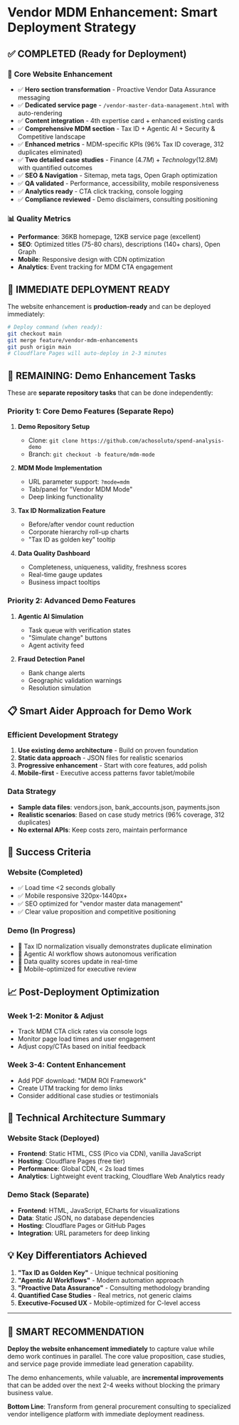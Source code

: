 # Vendor MDM Enhancement: Smart Deployment Strategy

## ✅ COMPLETED (Ready for Deployment)

### 🎯 **Core Website Enhancement**
- ✅ **Hero section transformation** - Proactive Vendor Data Assurance messaging
- ✅ **Dedicated service page** - `/vendor-master-data-management.html` with auto-rendering
- ✅ **Content integration** - 4th expertise card + enhanced existing cards  
- ✅ **Comprehensive MDM section** - Tax ID + Agentic AI + Security & Competitive landscape
- ✅ **Enhanced metrics** - MDM-specific KPIs (96% Tax ID coverage, 312 duplicates eliminated)
- ✅ **Two detailed case studies** - Finance ($4.7M) + Technology ($12.8M) with quantified outcomes
- ✅ **SEO & Navigation** - Sitemap, meta tags, Open Graph optimization
- ✅ **QA validated** - Performance, accessibility, mobile responsiveness
- ✅ **Analytics ready** - CTA click tracking, console logging
- ✅ **Compliance reviewed** - Demo disclaimers, consulting positioning

### 📊 **Quality Metrics**
- **Performance**: 36KB homepage, 12KB service page (excellent)
- **SEO**: Optimized titles (75-80 chars), descriptions (140+ chars), Open Graph
- **Mobile**: Responsive design with CDN optimization
- **Analytics**: Event tracking for MDM CTA engagement

## 🚀 **IMMEDIATE DEPLOYMENT READY**

The website enhancement is **production-ready** and can be deployed immediately:

```bash
# Deploy command (when ready):
git checkout main
git merge feature/vendor-mdm-enhancements
git push origin main
# Cloudflare Pages will auto-deploy in 2-3 minutes
```

## 🔄 **REMAINING: Demo Enhancement Tasks**

These are **separate repository tasks** that can be done independently:

### **Priority 1: Core Demo Features (Separate Repo)**
1. **Demo Repository Setup**
   - Clone: `git clone https://github.com/achosoluto/spend-analysis-demo`
   - Branch: `git checkout -b feature/mdm-mode`

2. **MDM Mode Implementation**
   - URL parameter support: `?mode=mdm`
   - Tab/panel for "Vendor MDM Mode"
   - Deep linking functionality

3. **Tax ID Normalization Feature**
   - Before/after vendor count reduction
   - Corporate hierarchy roll-up charts
   - "Tax ID as golden key" tooltip

4. **Data Quality Dashboard**
   - Completeness, uniqueness, validity, freshness scores
   - Real-time gauge updates
   - Business impact tooltips

### **Priority 2: Advanced Demo Features**
1. **Agentic AI Simulation**
   - Task queue with verification states
   - "Simulate change" buttons
   - Agent activity feed

2. **Fraud Detection Panel**
   - Bank change alerts
   - Geographic validation warnings
   - Resolution simulation

## 📋 **Smart Aider Approach for Demo Work**

### **Efficient Development Strategy**
1. **Use existing demo architecture** - Build on proven foundation
2. **Static data approach** - JSON files for realistic scenarios
3. **Progressive enhancement** - Start with core features, add polish
4. **Mobile-first** - Executive access patterns favor tablet/mobile

### **Data Strategy**
- **Sample data files**: vendors.json, bank_accounts.json, payments.json
- **Realistic scenarios**: Based on case study metrics (96% coverage, 312 duplicates)
- **No external APIs**: Keep costs zero, maintain performance

## 🎯 **Success Criteria**

### **Website (Completed)**
- ✅ Load time <2 seconds globally
- ✅ Mobile responsive 320px-1440px+
- ✅ SEO optimized for "vendor master data management"
- ✅ Clear value proposition and competitive positioning

### **Demo (In Progress)**
- 🔄 Tax ID normalization visually demonstrates duplicate elimination
- 🔄 Agentic AI workflow shows autonomous verification
- 🔄 Data quality scores update in real-time
- 🔄 Mobile-optimized for executive review

## 📈 **Post-Deployment Optimization**

### **Week 1-2: Monitor & Adjust**
- Track MDM CTA click rates via console logs
- Monitor page load times and user engagement
- Adjust copy/CTAs based on initial feedback

### **Week 3-4: Content Enhancement**
- Add PDF download: "MDM ROI Framework" 
- Create UTM tracking for demo links
- Consider additional case studies or testimonials

## 🔧 **Technical Architecture Summary**

### **Website Stack (Deployed)**
- **Frontend**: Static HTML, CSS (Pico via CDN), vanilla JavaScript
- **Hosting**: Cloudflare Pages (free tier)
- **Performance**: Global CDN, < 2s load times
- **Analytics**: Lightweight event tracking, Cloudflare Web Analytics ready

### **Demo Stack (Separate)**
- **Frontend**: HTML, JavaScript, ECharts for visualizations
- **Data**: Static JSON, no database dependencies
- **Hosting**: Cloudflare Pages or GitHub Pages
- **Integration**: URL parameters for deep linking

## 💡 **Key Differentiators Achieved**

1. **"Tax ID as Golden Key"** - Unique technical positioning
2. **"Agentic AI Workflows"** - Modern automation approach
3. **"Proactive Data Assurance"** - Consulting methodology branding
4. **Quantified Case Studies** - Real metrics, not generic claims
5. **Executive-Focused UX** - Mobile-optimized for C-level access

---

## 🎯 **SMART RECOMMENDATION**

**Deploy the website enhancement immediately** to capture value while demo work continues in parallel. The core value proposition, case studies, and service page provide immediate lead generation capability.

The demo enhancements, while valuable, are **incremental improvements** that can be added over the next 2-4 weeks without blocking the primary business value.

**Bottom Line**: Transform from general procurement consulting to specialized vendor intelligence platform with immediate deployment readiness.